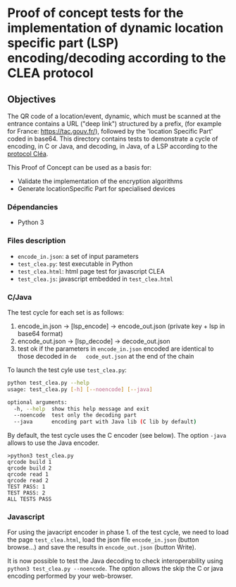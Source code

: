 # Proof of concept tests for the implementation of dynamic location specific part (LSP) encoding/decoding according to the CLEA protocol

## Objectives

The QR code of a location/event, dynamic, which must be scanned at the entrance contains a URL ("deep link") structured by a prefix, (for example for France: https://tac.gouv.fr/), followed by the 'location Specific Part' coded in base64. This directory contains tests to demonstrate a cycle of encoding, in C or Java, and decoding, in Java, of a LSP according to the [protocol Cléa](https://hal.inria.fr/hal-03146022).

This Proof of Concept can be used as a basis for:

* Validate the implementation of the encryption algorithms
* Generate locationSpecific Part for specialised devices

### Dépendancies

* Python 3
  
### Files description

* `encode_in.json`: a set of input parameters
* `test_clea.py`: test executable in Python
* `test_clea.html`: html page test for javascript CLEA
* `test_clea.js`: javascript embedded in `test_clea.html`

### C/Java

The test cycle for each set is as follows:

1. encode_in.json -> [lsp_encode] -> encode_out.json (private key + lsp in base64 format)
2. encode_out.json -> [lsp_decode] -> decode_out.json
3. test ok if the parameters in `encode_in.json` encoded  are identical to those decoded in `de   code_out.json` at the end of the chain

To launch the test cyle use `test_clea.py`:

```bash
python test_clea.py --help
usage: test_clea.py [-h] [--noencode] [--java]

optional arguments:
  -h, --help  show this help message and exit
  --noencode  test only the decoding part
  --java      encoding part with Java lib (C lib by default)
```

By default, the test cycle uses the C encoder (see below). The option `-java` allows to use the Java encoder.

```shell
>python3 test_clea.py 
qrcode build 1
qrcode build 2
qrcode read 1
qrcode read 2
TEST PASS: 1
TEST PASS: 2
ALL TESTS PASS
```

### Javascript

For using the javacript encoder in phase 1. of the test cycle, we need to load the page `test_clea.html`, load the json file `encode_in.json` (button browse...) and save the results in `encode_out.json` (button Write).

It is now possible to test the Java decoding to check interoperability using `python3 test_clea.py --noencode`. The option allows the skip the C or java encoding performed by your web-browser.